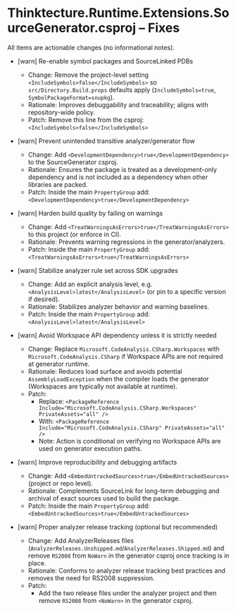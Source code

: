 # Thinktecture.Runtime.Extensions.SourceGenerator.csproj – Fixes

All items are actionable changes (no informational notes).

- [warn] Re-enable symbol packages and SourceLinked PDBs
  - Change: Remove the project-level setting `<IncludeSymbols>false</IncludeSymbols>` so `src/Directory.Build.props` defaults apply (`IncludeSymbols=true`, `SymbolPackageFormat=snupkg`).
  - Rationale: Improves debuggability and traceability; aligns with repository-wide policy.
  - Patch: Remove this line from the csproj: `<IncludeSymbols>false</IncludeSymbols>`

- [warn] Prevent unintended transitive analyzer/generator flow
  - Change: Add `<DevelopmentDependency>true</DevelopmentDependency>` to the SourceGenerator csproj.
  - Rationale: Ensures the package is treated as a development-only dependency and is not included as a dependency when other libraries are packed.
  - Patch: Inside the main `PropertyGroup` add: `<DevelopmentDependency>true</DevelopmentDependency>`

- [warn] Harden build quality by failing on warnings
  - Change: Add `<TreatWarningsAsErrors>true</TreatWarningsAsErrors>` to this project (or enforce in CI).
  - Rationale: Prevents warning regressions in the generator/analyzers.
  - Patch: Inside the main `PropertyGroup` add: `<TreatWarningsAsErrors>true</TreatWarningsAsErrors>`

- [warn] Stabilize analyzer rule set across SDK upgrades
  - Change: Add an explicit analysis level, e.g. `<AnalysisLevel>latest</AnalysisLevel>` (or pin to a specific version if desired).
  - Rationale: Stabilizes analyzer behavior and warning baselines.
  - Patch: Inside the main `PropertyGroup` add: `<AnalysisLevel>latest</AnalysisLevel>`

- [warn] Avoid Workspace API dependency unless it is strictly needed
  - Change: Replace `Microsoft.CodeAnalysis.CSharp.Workspaces` with `Microsoft.CodeAnalysis.CSharp` if Workspace APIs are not required at generator runtime.
  - Rationale: Reduces load surface and avoids potential `AssemblyLoadException` when the compiler loads the generator (Workspaces are typically not available at runtime).
  - Patch:
    - Replace: `<PackageReference Include="Microsoft.CodeAnalysis.CSharp.Workspaces" PrivateAssets="all" />`
    - With: `<PackageReference Include="Microsoft.CodeAnalysis.CSharp" PrivateAssets="all" />`
    - Note: Action is conditional on verifying no Workspace APIs are used on generator execution paths.

- [warn] Improve reproducibility and debugging artifacts
  - Change: Add `<EmbedUntrackedSources>true</EmbedUntrackedSources>` (project or repo level).
  - Rationale: Complements SourceLink for long-term debugging and archival of exact sources used to build the package.
  - Patch: Inside the main `PropertyGroup` add: `<EmbedUntrackedSources>true</EmbedUntrackedSources>`

- [warn] Proper analyzer release tracking (optional but recommended)
  - Change: Add AnalyzerReleases files (`AnalyzerReleases.Unshipped.md`/`AnalyzerReleases.Shipped.md`) and remove `RS2008` from `NoWarn` in the generator csproj once tracking is in place.
  - Rationale: Conforms to analyzer release tracking best practices and removes the need for RS2008 suppression.
  - Patch:
    - Add the two release files under the analyzer project and then remove `RS2008` from `<NoWarn>` in the generator csproj.

